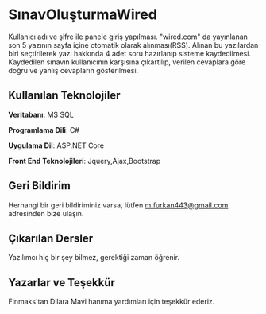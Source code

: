 
# SınavOluşturmaWired
Kullanıcı adı ve şifre ile panele giriş yapılması. "wired.com" da yayınlanan son 5 yazının sayfa içine otomatik olarak alınması(RSS). Alınan bu yazılardan biri seçtirilerek yazı hakkında 4 adet soru hazırlanıp sisteme kaydedilmesi. Kaydedilen sınavın kullanıcının karşısına çıkartılıp, verilen cevaplara göre doğru ve yanlış cevapların gösterilmesi.

## Kullanılan Teknolojiler

**Veritabanı**: MS SQL 

**Programlama Dili**: C# 

**Uygulama Dil**: ASP.NET Core

**Front End Teknolojileri**: Jquery,Ajax,Bootstrap
## Geri Bildirim

Herhangi bir geri bildiriminiz varsa, lütfen m.furkan443@gmail.com adresinden bize ulaşın.

  
## Çıkarılan Dersler

Yazılımcı hiç bir şey bilmez, gerektiği zaman öğrenir.

  
## Yazarlar ve Teşekkür

Finmaks'tan Dilara Mavi hanıma yardımları için teşekkür ederiz.
